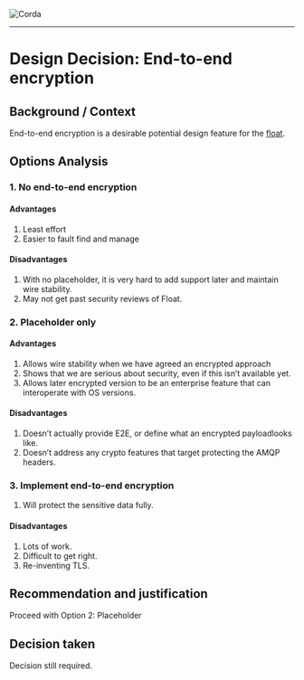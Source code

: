 ![Corda](https://www.corda.net/wp-content/uploads/2016/11/fg005_corda_b.png)

--------------------------------------------
Design Decision: End-to-end encryption
============================================

## Background / Context

End-to-end encryption is a desirable potential design feature for the [float](../design.md).



## Options Analysis

### 1. No end-to-end encryption

#### Advantages

1.    Least effort
2.    Easier to fault find and manage

#### Disadvantages

1.    With no placeholder, it is very hard to add support later and maintain wire stability.
2.    May not get past security reviews of Float.

### 2. Placeholder only

#### Advantages

1. Allows wire stability when we have agreed an encrypted approach
2. Shows that we are serious about security, even if this isn’t available yet.
3. Allows later encrypted version to be an enterprise feature that can interoperate with OS versions.

#### Disadvantages

1. Doesn’t actually provide E2E, or define what an encrypted payloadlooks like.
2. Doesn’t address any crypto features that target protecting the AMQP headers.

### 3. Implement end-to-end encryption

1. Will protect the sensitive data fully.

#### Disadvantages

1. Lots of work.
2. Difficult to get right.
3. Re-inventing TLS.

## Recommendation and justification

Proceed with Option 2: Placeholder

## Decision taken

Decision still required.
